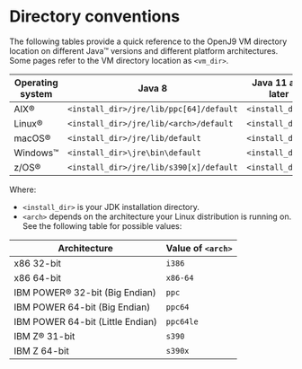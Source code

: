 <!--
* Copyright (c) 2017, 2022 IBM Corp. and others
*
* This program and the accompanying materials are made
* available under the terms of the Eclipse Public License 2.0
* which accompanies this distribution and is available at
* https://www.eclipse.org/legal/epl-2.0/ or the Apache
* License, Version 2.0 which accompanies this distribution and
* is available at https://www.apache.org/licenses/LICENSE-2.0.
*
* This Source Code may also be made available under the
* following Secondary Licenses when the conditions for such
* availability set forth in the Eclipse Public License, v. 2.0
* are satisfied: GNU General Public License, version 2 with
* the GNU Classpath Exception [1] and GNU General Public
* License, version 2 with the OpenJDK Assembly Exception [2].
*
* [1] https://www.gnu.org/software/classpath/license.html
* [2] http://openjdk.java.net/legal/assembly-exception.html
*
* SPDX-License-Identifier: EPL-2.0 OR Apache-2.0 OR GPL-2.0 WITH
* Classpath-exception-2.0 OR LicenseRef-GPL-2.0 WITH Assembly-exception
-->

# Directory conventions

The following tables provide a quick reference to the OpenJ9 VM directory location on different Java&trade; versions and different platform architectures. Some
pages refer to the VM directory location as `<vm_dir>`.


| Operating system | Java 8                                  | Java 11 and later                          |
|------------------|-----------------------------------------|--------------------------------------------|
| AIX&reg;         | `<install_dir>/jre/lib/ppc[64]/default` | `<install_dir>/` |
| Linux&reg;       | `<install_dir>/jre/lib/<arch>/default`  | `<install_dir>/` |
| macOS&reg;        | `<install_dir>/jre/lib/default`         | `<install_dir>/` |
| Windows&trade;   | `<install_dir>\jre\bin\default`         | `<install_dir>\` |
| z/OS&reg;        | `<install_dir>/jre/lib/s390[x]/default` | `<install_dir>/` |

Where:

- `<install_dir>` is your JDK installation directory.
- `<arch>` depends on the architecture your Linux distribution is running on. See the following table for possible values:

| Architecture                                       | Value of `<arch>`     |
|----------------------------------------------------|-----------------------|
| x86 32-bit                                         | `i386`                |
| x86 64-bit                                         | `x86-64`              |
| IBM POWER&reg; 32-bit (Big Endian)      | `ppc`                 |
| IBM POWER 64-bit (Big Endian)                      | `ppc64`               |
| IBM POWER 64-bit (Little Endian)                   | `ppc64le`             |
| IBM Z&reg; 31-bit                       | `s390`                |
| IBM Z 64-bit                                       | `s390x`               |
